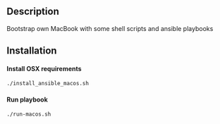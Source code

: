 ## Description
Bootstrap own MacBook with some shell scripts
and ansible playbooks

## Installation
#### Install OSX requirements
```sh
./install_ansible_macos.sh
```

#### Run playbook
```sh
./run-macos.sh
```
